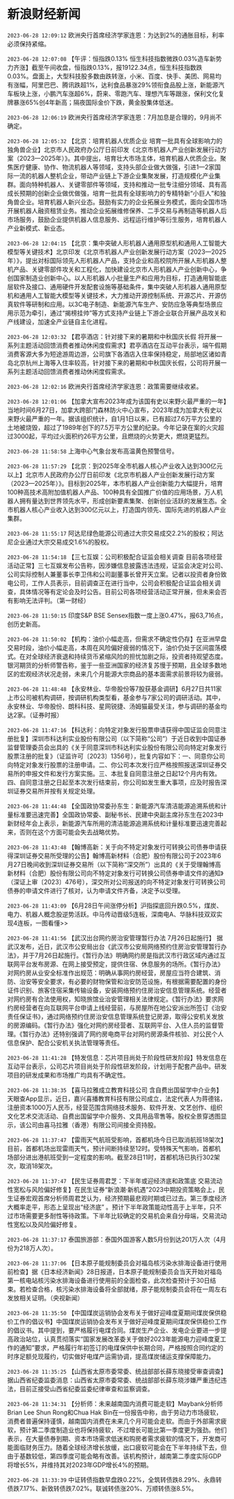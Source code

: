 # 新浪财经新闻
`2023-06-28 12:09:12` 欧洲央行首席经济学家连恩：为达到2%的通胀目标，利率必须保持紧缩。

`2023-06-28 12:07:08` 【午评：恒指跌0.13% 恒生科技指数微跌0.03%造车新势力齐涨】截至午间收盘，恒指跌0.13%，报19122.34点，恒生科技指数跌0.03%。盘面上，大型科技股多数由跌转涨，小米、百度、快手、美团、网易均有涨幅，阿里巴巴、腾讯跌超1%，达利食品暴涨29%领衔食品股上涨，新能源汽车板块上涨，小鹏汽车涨超6%，蔚来、零跑汽车、理想汽车等跟涨，保利文化复牌暴涨65%创4年新高；隔夜国际金价下跌，黄金股集体低迷。

`2023-06-28 12:06:19` 欧洲央行首席经济学家连恩：7月加息是合理的，9月尚不确定。

`2023-06-28 12:05:32` 【北京：培育机器人优质企业 培育一批具有全球影响力的独角兽企业】北京市人民政府办公厅日前印发《北京市机器人产业创新发展行动方案（2023—2025年）》。其中提出，培育壮大市场主体，培育机器人优质企业。聚焦医疗健康、协作、物流机器人等领域，支持头部企业做大做强，引进1—2家国际一流的机器人整机企业，带动产业链上下游企业集聚发展，打造规模化产业集群。面向特种机器人、关键零部件等领域，支持和推动一批专注细分领域、具有高成长预期的创新企业做优做强，培育一批具有全球影响力的专精特新“小巨人”和独角兽企业。培育机器人新兴业态。鼓励有实力的企业拓展业务模式，面向全国市场开展机器人融资租赁业务。推动企业拓展维修保养、二手交易与再制造等机器人后市场服务，鼓励企业提供机器人信息服务、远程运行维护等衍生服务，培育机器人产业新模式、新业态。

`2023-06-28 12:04:15` 【北京：集中突破人形机器人通用原型机和通用人工智能大模型等关键技术】北京印发《北京市机器人产业创新发展行动方案（2023—2025年）》，提出对标国际领先人形机器人产品，支持企业和高校院所开展人形机器人整机产品、关键零部件攻关和工程化，加快建设北京市人形机器人产业创新中心，争创国家制造业创新中心。以人形机器人小批量生产和应用为目标，打造通用智能底层软件及接口、通用硬件开发配套设施等基础条件，集中突破人形机器人通用原型机和通用人工智能大模型等关键技术，大力推动开源控制系统、开源芯片、开源仿真软件等研制和应用。以3C电子制造、新能源汽车生产、安防应急等典型场景应用示范为牵引，通过“揭榜挂帅”等方式支持产业链上下游企业联合开展产品攻关和产线建设，加速全产业链自主化进程。

`2023-06-28 12:03:32` 【君亭酒店：针对接下来的暑期和中秋国庆长假 将开展一系列主题活动回馈消费者推动休闲度假需求】君亭酒店在互动平台表示，端午假期消费客源大多为短途游周边游，公司旗下各酒店入住率保持稳定，局部地区诸如青岛北京杭州上海等入住率较高，针对接下来的暑期和中秋国庆长假，公司将开展一系列主题活动回馈消费者推动休闲度假需求。

`2023-06-28 12:02:16` 欧洲央行首席经济学家连恩：政策需要继续收紧。

`2023-06-28 12:01:06` 【加拿大宣布2023年成为该国有史以来野火最严重的一年】当地时间6月27日，加拿大跨部门森林防火中心宣布，2023年成为加拿大有史以来野火最严重的一年。据该组织统计，自1月1日以来，已有超过7.6万平方公里的土地被烧毁，超过了1989年创下的7.5万平方公里的纪录。今年记录在案的火灾超过3000起，平均过火面积约26平方公里，且燃烧的火势更大，燃烧更猛烈。

`2023-06-28 11:58:58` 上海中心气象台发布高温黄色预警信号。

`2023-06-28 11:57:29` 【北京：到2025年全市机器人核心产业收入达到300亿元以上】北京市人民政府办公厅日前印发《北京市机器人产业创新发展行动方案（2023—2025年）》。目标到2025年，本市机器人产业创新能力大幅提升，培育100种高技术高附加值机器人产品、100种具有全国推广价值的应用场景，万人机器人拥有量达到世界领先水平，形成创新要素集聚、创新创业活跃的发展生态。全市机器人核心产业收入达到300亿元以上，打造国内领先、国际先进的机器人产业集群。

`2023-06-28 11:55:17` 阿达尼绿色能源公司通过大宗交易成交2.2%的股权；阿达尼企业通过大宗交易成交1.6%的股权。

`2023-06-28 11:54:18` 【三七互娱：公司积极配合证监会相关调查 目前各项经营活动正常】三七互娱发布公告称，因涉嫌信息披露违法违规，证监会决定对公司、公司实际控制人兼董事长李卫伟和公司副董事长曾开天立案。记者以投资者身份致电公司，工作人员表示，目前调查正在进行当中，公司会积极配合证监会相关调查，具体情况等有定论会及时公告。目前公司各项经营活动正常开展，但未来会否有影响无法评判。（第一财经）

`2023-06-28 11:50:15` 印度S&P BSE Sensex指数一度上涨0.47%，报63,716点，创历史新高。

`2023-06-28 11:50:02` 【机构：油价小幅走高，但需求不确定性仍存】在亚洲早盘交易时段，油价小幅走高，本周在风险偏好疲弱的情况下，油价仍处于区间震荡模式。在对全球经济衰退和持续货币紧缩风险的担忧加剧之际，投资者持观望态度。银河期货的分析师警告称，鉴于一些亚洲国家的经济复苏慢于预期，且全球多数地区的宏观经济状况走弱，未来几个月能源大宗商品的基本面需求前景将较为疲弱。

`2023-06-28 11:48:48` 【永安林业、华帝股份等7股获基金调研】6月27日共11家上市公司被机构调研，按调研机构类型看，基金参与7家公司的调研活动。其中，永安林业、华帝股份、朗科科技、星网锐捷、汤姆猫最受关注，参与调研的基金均达2家。（证券时报）

`2023-06-28 11:47:16` 【科达利：向特定对象发行股票申请获得中国证监会同意注册批复】深圳市科达利实业股份有限公司（以下简称“公司”）于近日收到中国证券监督管理委员会出具的《关于同意深圳市科达利实业股份有限公司向特定对象发行股票注册的批复》（证监许可〔2023〕1356号），批复内容如下：一、同意你公司向特定对象发行股票的注册申请。二、你公司本次发行应严格按照报送深圳证券交易所的申报文件和发行方案实施。三、本批复自同意注册之日起12个月内有效。四、自同意注册之日起至本次发行结束前，你公司如发生重大事项，应及时报告深圳证券交易所并按有关规定处理。

`2023-06-28 11:44:48` 【全国政协常委孙东生：新能源汽车清洁能源追溯系统和计量标准要迅速完善】全国政协常委、副秘书长、民建中央副主席孙东生在2023中新财经年会上表示，新能源汽车所用的清洁能源追溯系统和计量标准要迅速完善起来，否则在这个方面可能会失去战略优势。

`2023-06-28 11:43:48` 【翰博高新：关于向不特定对象发行可转换公司债券申请获得深圳证券交易所受理的公告】翰博高新材料（合肥）股份有限公司于2023年6月27日晚间收到深圳证券交易所（以下简称“深交所”）出具的《关于受理翰博高新材料（合肥）股份有限公司向不特定对象发行可转换公司债券申请文件的通知》（深证上审〔2023〕476号），深交所对公司报送的向不特定对象发行可转换公司债券的申请文件进行了核对，认为申请文件齐备，决定予以受理。

`2023-06-28 11:43:09` 【6月28日午间涨停分析】沪指探底回升跌0.5%，煤炭、电力、机器人概念股逆势活跃。中马传动晋级5连板，深南电A、华脉科技双双实现4连板，一图看懂>>

`2023-06-28 11:41:56` 【武汉出台网约房治安管理暂行办法 7月26日起施行】 据武汉发布，近日，武汉市公安局出台《武汉市公安局网络预约住房治安管理暂行办法》，并于7月26日起施行。《暂行办法》明确网约房是指武汉市行政区域内通过互联网平台发布房源、在网上接受预定，提供住宿、休息服务的场所。《暂行办法》对网约房从业安全标准作出规范：明确从事网约房经营，房屋应当符合建筑、消防、治安等安全要求，有必要的财物保管和治安防范设施，有根据需要配置的身份证件识别、旅客住宿采集传输设备，安装网络预约住房治安信息管理系统。经营者对网约房有合法使用权，知晓旅馆业治安管理相关法律规定。《暂行办法》要求网约房经营者在向互联网平台申请上线经营前，与房屋所在地公安派出所签订《治安责任保证书》，通过网络预约住房治安信息管理系统登记房源，取得公安机关发放的房源编码。《暂行办法》强化对网约房经营者、互联网平台、入住人员的监督管理。《暂行办法》还特别强调了网约房电商平台对网约房源条件核验、对公民个人信息保护、配合公安机关执法管理等责任。

`2023-06-28 11:41:28` 【特发信息：芯片项目尚处于阶段性研发阶段】特发信息在互动平台表示，公司芯片项目尚处于阶段性研发阶段，计划用于配套产品中。研发项目的研发成果和市场推广均具有不确定性。

`2023-06-28 11:38:35` 【喜马拉雅成立教育科技公司 含自费出国留学中介业务】天眼查App显示，近日，嘉兴喜播教育科技有限公司成立，法定代表人为蒋德铭，注册资本1000万人民币，经营范围含网络技术服务、软件开发、文艺创作、组织文化艺术交流活动、自费出国留学中介服务、文具用品零售等。股权全景穿透图显示，该公司由喜马拉雅（香港）有限公司间接全资持股。

`2023-06-28 11:37:47` 【雷雨天气航班受影响，首都机场今日已取消航班18架次】目前，首都机场出现雷雨天气，预计间断持续至12时。受特殊天气影响，首都机场部分进出港航班受到一定程度的影响。截至28日11时，首都机场已执行302架次，取消18架次。

`2023-06-28 11:37:47` 【民生证券周君芝：下半年或迎经济底和政策底 交易流动性宽松与风险偏好修复】在民生证券“新浪潮·新机遇”2023中期投资策略会上，民生证券宏观首席分析师周君芝认为，经济预期最悲观时期或已过去。第三季度经济大概率走平，形态上呈现出“经济底” 。预计下半年政策能动性高于上半年，只不过市场需要更多耐性等待政策。下半年比较确定的交易机会来自分母端，交易流动性宽松以及风险偏好修复。

`2023-06-28 11:37:17` 泰国旅游部：泰国外国游客人数5月份到达201万人次（4月份为218万人次）。

`2023-06-28 11:37:06` 【日本原子能规制委员会对福岛核污染水排海设备进行使用前检查】据《日本经济新闻》28日报道，日本原子能规制委员会当天开始对福岛第一核电站核污染水排海设备进行使用前的全面检查，此次检查预计于30日结束。若检查合格，核污染水排海设备将全部就绪，原子能规制委员会将在一周左右发放相关证明。（央视新闻）

`2023-06-28 11:35:50` 【中国煤炭运销协会发布关于做好迎峰度夏期间煤炭保供稳价工作的倡议书】中国煤炭运销协会发布关于做好迎峰度夏期间煤炭保供稳价工作的倡议书。其中提到，要严格履行电煤合同。煤炭生产企业、发电企业要进一步提高政治站位，认真贯彻落实“国家发展改革委关于做好2023年能源电力迎峰度夏工作的通知”要求，严格履行年初签订的电煤保供中长期合同，严格按照合同约定的时序足额兑现履约，切实做好电煤产运需协调，提高煤炭储运支撑保障能力。

`2023-06-28 11:35:25` 【山西省太原市委常委、统战部部长薛东晓接受审查调查】据山西省纪委监委消息：山西省太原市委常委、统战部部长薛东晓涉嫌严重违纪违法，目前正接受山西省纪委监委纪律审查和监察调查。

`2023-06-28 11:34:31` 【分析师：未来越南国内消费可能走软】Maybank分析师Brian Lee Shun Rong和Chua Hak Bin在一份报告中称，由于劳动力市场疲软，消费者普遍保持谨慎，越南国内消费在未来几个月可能会走软。而由于外部需求疲软，预计第二季度制造业也将保持疲软，不过增长可能比第一季度更为强劲。他们表示，在大量债券到期、资本市场需求低迷和购房者需求疲软的情况下，开发商可能面临财务压力。随着全球经济增长放缓，出口疲软可能会在下半年持续下去，但由于基数较低，第四季度可能会略有改善。该机构预计，越南第二季度实际GDP将增长5%，并维持其对2023年GDP增长4%的预期。

`2023-06-28 11:33:39` 中证转债指数早盘跌0.22%，全筑转债跌8.29%、永鼎转债跌7.17%、新致转债跌7.02%。联诚转债涨20%、万顺转债涨8.5%。

